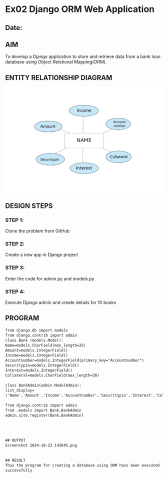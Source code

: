 # Ex02 Django ORM Web Application
## Date: 

## AIM
To develop a Django application to store and retrieve data from a bank loan database using Object Relational Mapping(ORM).

## ENTITY RELATIONSHIP DIAGRAM
 ![alt text](<django flowchart.jpg>)


## DESIGN STEPS

### STEP 1:
Clone the problem from GitHub

### STEP 2:
Create a new app in Django project

### STEP 3:
Enter the code for admin.py and models.py

### STEP 4:
Execute Django admin and create details for 10 books

## PROGRAM
 ```
 from django.db import models
from django.contrib import admin
class Bank (models.Model):
 Name=models.CharField(max_length=25)
 Amount=models.IntegerField()
 Income=models.IntegerField()
 Accountnumber=models.IntegerField(primary_key="Accountnumber")
 Securitypin=models.IntegerField()
 Interest=models.IntegerField()
 Collateral=models.CharField(max_length=30)

class BankAdmin(admin.ModelAdmin):
 list_display=('Name','Amount','Income','Accountnumber','Securitypin','Interest','Collateral')

from django.contrib import admin
from .models import Bank,BankAdmin
admin.site.register(Bank,BankAdmin)




## OUTPUT
Screenshot 2024-10-22 143645.png


## RESULT
Thus the program for creating a database using ORM hass been executed successfully
